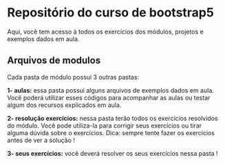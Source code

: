 # Repositório do curso de bootstrap5

Aqui, você tem acesso à todos os exercícios dos módulos, projetos e exemplos dados em aula.

## Arquivos de modulos

Cada pasta de módulo possui 3 outras pastas:

__1- aulas:__ essa pasta possui alguns arquivos de exemplos dados em aula. Você poderá utilizar esses códigos para acompanhar as aulas ou testar algum dos recursos explicados em aula.

__2- resolução exercícios:__ nessa pasta terão todos os exercícios resolvidos do módulo. Você pode utiliza-la para corrigir seus exercícios ou tirar alguma dúvida sobre o exercícios. Dica: sempre tente fazer os exercícios antes de ver a solução !

__3- seus exercícios:__ você deverá resolver os seus exercícios nessa pasta !
